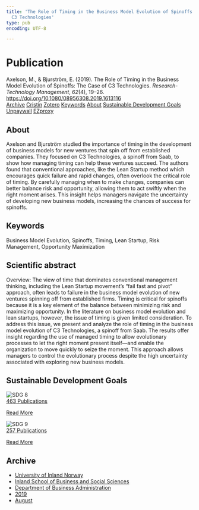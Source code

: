 ```yaml
---
title: 'The Role of Timing in the Business Model Evolution of Spinoffs: The Case of
  C3 Technologies'
type: pub
encoding: UTF-8

---
```

<h1>Publication</h1>
<article id="csl-bib-container-2F37EY5U" class="csl-bib-container">
  <div class="csl-bib-body"> <div class="csl-entry">Axelson, M., &#38; Bjurström, E. (2019). The Role of Timing in the Business Model Evolution of Spinoffs: The Case of C3 Technologies. <i>Research-Technology Management</i>, <i>62</i>(4), 19–26. <a href="https://doi.org/10.1080/08956308.2019.1613116">https://doi.org/10.1080/08956308.2019.1613116</a></div> </div>
  <div class="csl-bib-buttons">
    <a href="#taxonomy-article-2F37EY5U" alt="archive" class="csl-bib-button">Archive</a>
    <a href="https://app.cristin.no/results/show.jsf?id=1719850" alt="Cristin" class="csl-bib-button">Cristin</a>
    <a href="http://zotero.org/groups/5881554/items/2F37EY5U" alt="Zotero" class="csl-bib-button">Zotero</a>
    <a href="#keywords-article-2F37EY5U" alt="keywords" class="csl-bib-button">Keywords</a>
    <a href="#about-article-2F37EY5U" alt="about_pub" class="csl-bib-button">About</a>
    <a href="#sdg-article-2F37EY5U" alt="sdg" class="csl-bib-button">Sustainable Development Goals</a>
    <a href="https://www.tandfonline.com/doi/pdf/10.1080/08956308.2019.1613116?needAccess=true&amp;" alt="Unpaywall" class="csl-bib-button">Unpaywall</a>
    <a href="https://www.tandfonline.com/doi/pdf/10.1080/08956308.2019.1613116?needAccess=true&amp;" alt="EZproxy" class="csl-bib-button">EZproxy</a>
  </div>
  <div id="csl-bib-meta-container-2F37EY5U"></div>
</article>
<div id="csl-bib-meta-2F37EY5U" class="csl-bib-meta">
  <article id="about-article-2F37EY5U" class="about_pub-article">
    <h1>About</h1>
    Axelson and Bjurström studied the importance of timing in the development of business models for new ventures that spin off from established companies. They focused on C3 Technologies, a spinoff from Saab, to show how managing timing can help these ventures succeed. The authors found that conventional approaches, like the Lean Startup method which encourages quick failure and rapid changes, often overlook the critical role of timing. By carefully managing when to make changes, companies can better balance risk and opportunity, allowing them to act swiftly when the right moment arises. This insight helps managers navigate the uncertainty of developing new business models, increasing the chances of success for spinoffs.
  </article>
  <article id="keywords-article-2F37EY5U" class="keywords-article">
    <h1>Keywords</h1>
    Business Model Evolution, Spinoffs, Timing, Lean Startup, Risk Management, Opportunity Maximization
  </article>
  <article id="abstract-article-2F37EY5U" class="abstract-article">
    <h1>Scientific abstract</h1>
    Overview: The view of time that dominates conventional management thinking, including the Lean Startup movement’s “fail fast and pivot” approach, often leads to failure in the business model evolution of new ventures spinning off from established firms. Timing is critical for spinoffs because it is a key element of the balance between minimizing risk and maximizing opportunity. In the literature on business model evolution and lean startups, however, the issue of timing is given limited consideration. To address this issue, we present and analyze the role of timing in the business model evolution of C3 Technologies, a spinoff from Saab. The results offer insight regarding the use of managed timing to allow evolutionary processes to let the right moment present itself—and enable the organization to move quickly to seize the moment. This approach allows managers to control the evolutionary process despite the high uncertainty associated with exploring new business models.
  </article>
  <article id="sdg-article-2F37EY5U" class="sdg-article">
    <h1>Sustainable Development Goals</h1>
    <div class="sdg-container"><div id="sdg8" class="sdg">
        <img src="{{< params subfolder >}}images/sdg/sdg08_en.png" class="image" alt="SDG 8">
        <div class="sdg-overlay">
          <a href="{{< params subfolder >}}en/archive/?sdg=8#archive" class="sdg-publication-count"><span>463</span> Publications</a>
          <p><a href="https://sdgs.un.org/goals/goal8" class="sdg-read-more">Read More</a></p>
        </div>
      </div> <div id="sdg9" class="sdg">
        <img src="{{< params subfolder >}}images/sdg/sdg09_en.png" class="image" alt="SDG 9">
        <div class="sdg-overlay">
          <a href="{{< params subfolder >}}en/archive/?sdg=9#archive" class="sdg-publication-count"><span>257</span> Publications</a>
          <p><a href="https://sdgs.un.org/goals/goal9" class="sdg-read-more">Read More</a></p>
        </div>
      </div></div>
  </article>
  <article id="taxonomy-article-2F37EY5U" class="taxonomy-article">
    <h1>Archive</h1>
    <ul>
      <li><a href="{{< params subfolder >}}en/archive/?key=3DCRN523">University of Inland Norway</a></li>
      <li><a href="{{< params subfolder >}}en/archive/?key=DU8Q9LN9">Inland School of Business and Social Sciences</a></li>
      <li><a href="{{< params subfolder >}}en/archive/?key=3IQA89I8">Department of Business Administration</a></li>
      <li><a href="{{< params subfolder >}}en/archive/?key=9V5B7Z44">2019</a></li>
      <li><a href="{{< params subfolder >}}en/archive/?key=TH2HTY3F">August</a></li>
    </ul>
  </article>
</div>
